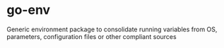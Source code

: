 # go-env
Generic environment package to consolidate running variables from OS, parameters, configuration files or other compliant sources
